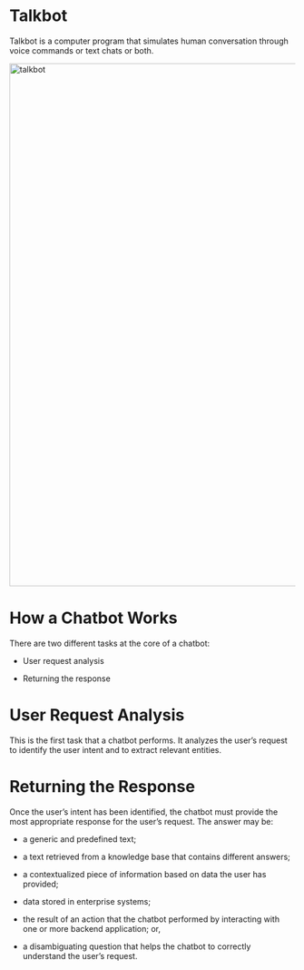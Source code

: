 # Talkbot
Talkbot is a computer program that simulates human conversation through voice commands or text chats or both. 

<img width="921" alt="talkbot" src="https://user-images.githubusercontent.com/91526218/153115515-641bd7b2-359d-46c9-b5ed-053a7dd36d43.PNG">

# How a Chatbot Works
There are two different tasks at the core of a chatbot:

* User request analysis

* Returning the response

# User Request Analysis
This is the first task that a chatbot performs. It analyzes the user’s request to identify the user intent and to extract relevant entities.

# Returning the Response
Once the user’s intent has been identified, the chatbot must provide the most appropriate response for the user’s request. The answer may be:

* a generic and predefined text;

* a text retrieved from a knowledge base that contains different answers;

* a contextualized piece of information based on data the user has provided;

* data stored in enterprise systems;

* the result of an action that the chatbot performed by interacting with one or more backend application; or,

* a disambiguating question that helps the chatbot to correctly understand the user’s request.

